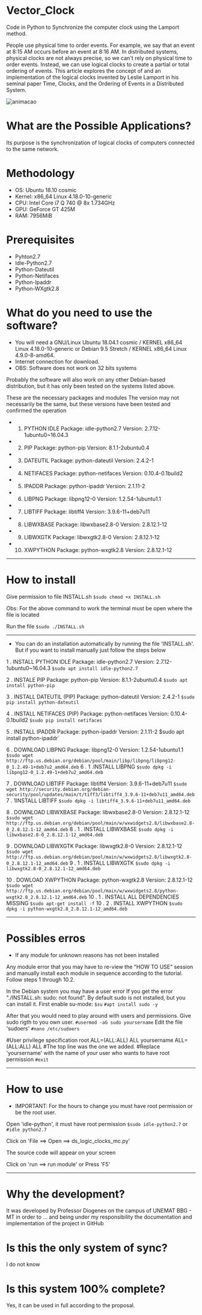 # Vector_Clock
Code in Python to Synchronize the computer clock using the Lamport method.

People use physical time to order events. For example, we say that an event at 8:15 AM occurs before an event at 8:16 AM. In distributed systems, physical clocks are not always precise, so we can't rely on physical time to order events. Instead, we can use logical clocks to create a partial or total ordering of events. This article explores the concept of and an implementation of the logical clocks invented by Leslie Lamport in his seminal paper Time, Clocks, and the Ordering of Events in a Distributed System.


![animacao](https://user-images.githubusercontent.com/32453979/47199699-d9c90e00-d340-11e8-94b7-6b609d44561e.gif)

# What are the Possible Applications?
Its purpose is the synchronization of logical clocks of computers connected to the same network.

# Methodology
* OS: Ubuntu 18.10 cosmic
* Kernel: x86_64 Linux 4.18.0-10-generic
* CPU: Intel Core i7 Q 740 @ 8x 1.734GHz
* GPU: GeForce GT 425M
* RAM: 7956MiB

# Prerequisites
* Pyhton2.7
* Idle-Python2.7
* Python-Dateutil
* Python-Netifaces
* Python-Ipaddr
* Python-WXgtk2.8

# What do you need to use the software?
* You will need a GNU/Linux Ubuntu 18.04.1 cosmic /  KERNEL x86_64 Linux 4.18.0-10-generic or Debian 9.5 Stretch / KERNEL x86_64 Linux 4.9.0-8-amd64. 
* Internet connection for download.
* OBS: Software does not work on 32 bits systems

Probably the software will also work on any other Debian-based distribution, but it has only been tested on the systems listed above.

These are the necessary packages and modules
The version may not necessarily be the same, but these versions have been tested and confirmed the operation

* 1. PYTHON IDLE
Package: idle-python2.7
Version: 2.7.12-1ubuntu0~16.04.3

* 2. PIP
Package: python-pip
Version: 8.1.1-2ubuntu0.4 

* 3. DATEUTIL
Package: python-dateutil
Version: 2.4.2-1

* 4. NETIFACES
Package: python-netifaces
Version: 0.10.4-0.1build2

* 5. IPADDR
Package: python-ipaddr
Version: 2.1.11-2

* 6. LIBPNG
Package: libpng12-0
Version: 1.2.54-1ubuntu1.1

* 7. LIBTIFF
 Package: libtiff4
 Version: 3.9.6-11+deb7u11

* 8. LIBWXBASE
Package: libwxbase2.8-0
Version: 2.8.12.1-12

* 9. LIBWXGTK
Package: libwxgtk2.8-0
Version: 2.8.12.1-12

* 10. XWPYTHON
Package: python-wxgtk2.8
Version: 2.8.12.1-12

***********************************************************************************************
# How to install

Give permission to file INSTALL.sh
`$sudo chmod +x INSTALL.sh`

Obs: For the above command to work the terminal must be open where the file is located

Run the file
`$sudo ./INSTALL.sh`

***********************************************************************************************
* You can do an installation automatically by running the file 'INSTALL.sh'. But if you want to install manually just follow the steps below

1 . INSTALL PYTHON IDLE
Package: idle-python2.7
Version: 2.7.12-1ubuntu0~16.04.3
`$sudo apt install idle-python2.7`

2 . INSTALE PIP
Package: python-pip
Version: 8.1.1-2ubuntu0.4 
`$sudo apt install python-pip`

3 . INSTALL DATEUTIL (PIP)
Package: python-dateutil
Version: 2.4.2-1
`$sudo pip install python-dateutil`

4 . INSTALL NETIFACES (PIP)
Package: python-netifaces
Version: 0.10.4-0.1build2
`$sudo pip install netifaces`

5 . INSTALL IPADDR
Package: python-ipaddr
Version: 2.1.11-2
$sudo apt install python-ipaddr`

6 . DOWNLOAD LIBPNG
Package: libpng12-0
Version: 1.2.54-1ubuntu1.1
`$sudo wget http://ftp.us.debian.org/debian/pool/main/libp/libpng/libpng12-0_1.2.49-1+deb7u2_amd64.deb`
6 . 1 .INSTALL LIBPNG
`$sudo dpkg -i libpng12-0_1.2.49-1+deb7u2_amd64.deb`

7 . DOWNLOAD LIBTIFF
Package: libtiff4
Version: 3.9.6-11+deb7u11
`$sudo wget http://security.debian.org/debian-security/pool/updates/main/t/tiff3/libtiff4_3.9.6-11+deb7u11_amd64.deb`
7 . 1INSTALL LIBTIFF
`$sudo dpkg -i libtiff4_3.9.6-11+deb7u11_amd64.deb`

8 . DOWNLOAD LIBWXBASE
Package: libwxbase2.8-0
Version: 2.8.12.1-12
`$sudo wget http://ftp.us.debian.org/debian/pool/main/w/wxwidgets2.8/libwxbase2.8-0_2.8.12.1-12_amd64.deb`
8 . 1 . INSTALL LIBWXBASE
`$sudo dpkg -i libwxbase2.8-0_2.8.12.1-12_amd64.deb`

9 . DOWNLOAD LIBWXGTK
Package: libwxgtk2.8-0
Version: 2.8.12.1-12
`$sudo wget http://ftp.us.debian.org/debian/pool/main/w/wxwidgets2.8/libwxgtk2.8-0_2.8.12.1-12_amd64.deb`
9 . 1 . INSTALL LIBWXGTK
`$sudo dpkg -i libwxgtk2.8-0_2.8.12.1-12_amd64.deb`

10 . DOWLOAD XWPYTHON
Package: python-wxgtk2.8
Version: 2.8.12.1-12
`$sudo wget http://ftp.us.debian.org/debian/pool/main/w/wxwidgets2.8/python-wxgtk2.8_2.8.12.1-12_amd64.deb`
10 . 1 . INSTALL ALL DEPENDENCIES MISSING
`$sudo apt-get install -f`
10 . 2 . INSTALL XWPYTHON
`$sudo dpkg -i python-wxgtk2.8_2.8.12.1-12_amd64.deb`

***********************************************************************************************
# Possibles erros

* If any module for unknown reasons has not been installed

Any module error that you may have to re-view the "HOW TO USE" session and manually install each module in sequence according to the tutorial. Follow steps 1 through 10.2.

In the Debian system you may have a user error
If you get the error "./INSTALL.sh: sudo: not found". By default sudo is not installed, but you can install it. First enable su-mode:
`$su`
`#apt install sudo -y`

After that you would need to play around with users and permissions. Give sudo rigth to you own user.
`#usermod -aG sudo yoursername`
Edit the file 'sudoers'
`#nano /etc/sudoers`

#User privilege specification
root ALL=(ALL:ALL) ALL
yoursername ALL=(ALL:ALL) ALL 
#The top line was the one we added. 
#Replace 'yoursername' with the name of your user who wants to have root permission
`#exit`
***********************************************************************************************

# How to use

*  IMPORTANT: For the hours to change you must have root permission or be the root user.

Open 'idle-python', it must have root permission
`$sudo idle-python2.7`
or
`#idle python2.7`

Click on 'File ==> Open ==> ds_logic_clocks_mc.py'

The source code will appear on your screen

Click on 'run ==> run module'
or
Press 'F5'
***********************************************************************************************
# Why the development?
It was developed by Professor Diogenes on the campus of UNEMAT BBG - MT in order to ... and being under my responsibility the documentation and implementation of the project in GitHub

# Is this the only system of sync?
I do not know

# Is this system 100% complete?
Yes, it can be used in full according to the proposal.


